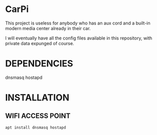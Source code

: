 # CarPi

This project is useless for anybody who has an aux cord and a built-in modern media center already in their car.

I will eventually have all the config files available in this repository, with private data expunged of course.

# DEPENDENCIES

dnsmasq
hostapd


# INSTALLATION

## WIFI ACCESS POINT
`apt install dnsmasq hostapd`
